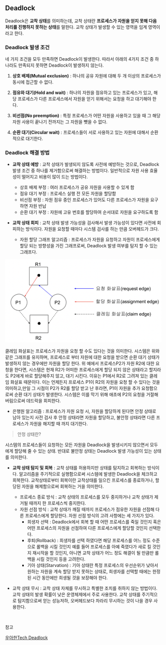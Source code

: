## Deadlock

Deadlock은 **교착 상태**를 의미하는데, 교착 상태란 **프로세스가 자원을 얻지 못해 다음 처리를 진행하지 못하는 상태**를 말한다. 교착 상태가 발생할 수 있는 영역을 임계 영역이라고 한다.

### Deadlock 발생 조건

네 가지 조건을 모두 만족하면 Deadlock이 발생한다. 따라서 아래의 4가지 조건 중 하나라도 만족되지 못하면 Deadlock이 발생하지 않는다.

1. **상호 배제(Mutual exclusion)** : 하나의 공유 자원에 대해 두 개 이상의 프로세스가 동시에 접근할 수 없다.

2. **점유와 대기(Hold and wait)** : 하나의 자원을 점유하고 있는 프로세스가 있고, 해당 프로세스가 다른 프로세스에서 자원을 얻기 위해서는 요청을 하고 대기해야 한다.

3. **비선점(No preemption)** : 특정 프로세스가 어떤 자원을 사용하고 있을 때 그 해당 자원 사용이 끝나기 전까지는 그 자원을 뺏을 수 없다.

4. **순환 대기(Circular wait)** : 프로세스들이 서로 사용하고 있는 자원에 대해서 순환적으로 대기한다.

### Deadlock 해결 방법

- **교착 상태 예방** : 교착 상태가 발생되지 않도록 사전에 예방하는 것으로, Deadlock 발생 조건 중 하나를 제거함으로써 해결하는 방법이다. 일반적으로 자원 사용 효율성이 떨어지고 비용이 많이 드는 방법이다.
  - 상호 배제 부정 : 여러 프로세스가 공유 자원을 사용할 수 있게 함
  - 점유 대기 부정 : 프로세스 실행 전 모든 자원을 할당함
  - 비선점 부정 : 자원 점유 중인 프로세스가 있어도 다른 프로세스가 자원을 요구하면 자원 반납
  - 순환 대기 부정 : 자원에 고유 번호를 할당하여 순서대로 자원을 요구하도록 함

- **교착 상태 회피** : 교착 상태 발생 가능성을 검사해서 발생 가능성이 있다면 사전에 회피하는 방식이다. 자원을 요청할 때마다 시스템 검사를 하는 만큼 오버헤드가 크다. 
  - 자원 할당 그래프 알고리즘 : 프로세스가 자원을 요청하고 자원이 프로세스에게 할당 되는 방향성을 가진 그래프로써, Deadlock 발생 여부를 탐지 할 수 있는 그래프다.
 
![img](https://github.com/dilmah0203/TIL/blob/main/Image/Resource_Allocation%20Graph%20Algorithm.png)

클레임 화살표는 프로세스가 자원을 요청 할 수도 있다는 것을 의미한다. 시스템은 위와 같은 그래프를 유지하며, 프로세스로 부터 자원에 대한 요청을 받으면 순환 대기 상태가 발생하지 않는 경우에만 자원을 할당 한다. 위 예에서 프로세스P2가 자원 R2에 대한 요청을 한다면, 시스템은 현재 R2가 어떠한 프로세스에게 할당 되지 않은 상태라고 할지라도 P2에게 바로 할당해주지 않고, 대기 시킨다. 이유는 P1에서 R2로 그려져 있는 클레임 화살표 때문이다. 이는 언제든지 프로세스 P1이 R2의 자원을 요청 할 수 있다는 것을 의미하고,만일 그 시점이 P2가 R2를 할당 받고 난 후라면, P1이 자원을 추가 요청함으로써 순환 대기 상태가 발생한다. 시스템은 이를 막기 위해 애초에 P2의 요청을 거절해 버림으로써 데드락을 회피한다.

  - 은행원 알고리즘 : 프로세스가 자원 요청 시, 자원을 할당하게 된다면 안정 상태로 남아 있는지 사전 검사 후 안정 상태라면 자원을 할당하고, 불안정 상태라면 다른 프로세스가 자원을 해지할 때 까지 대기한다.
 
> 안정 상태란?

시스템의 프로세스들이 요청하는 모든 자원을 Deadlock을 발생시키지 않으면서 모두에게 할당해 줄 수 있는 상태. 반대로 불안정 상태는 Deadlock 발생 가능성이 있는 상태를 의미한다.

- **교착 상태 탐지 및 회복** : 교착 상태를 허용하지만 상태를 탐지하고 회복하는 방식이다. 알고리즘을 주기적으로 실행함으로써 시스템에 발생한 Deadlock을 체크하고 회복한다. 교착상태로부터 회복이란 교착상태를 일으킨 프로세스를 종료하거나, 할당된 자원을 해제함으로써 회복하는 거을 의미한다.
  - 프로세스 종료 방식 : 교착 상태의 프로세스를 모두 중지하거나 교착 상태가 제거될 때까지 한 프로세스씩 중지한다.
  - 자원 선점 방식 : 교착 상태가 깨질 때까지 프로세스가 점유한 자원을 선점해 다른 프로세스에게 할당한다. 자원 선점 방식의 고려 사항에는 세 가지가 있다.
    - 희생자 선택 : Deadlock에서 회복 할 때 어떤 프로세스를 죽일 것인지 혹은 어떤 프로세스의 자원을 선점하여 다른 프로세스에게 할당할 것인지 선택한다.
    - 후퇴(Rollback) : 희생자를 선택 하였다면 해당 프로세스를 어느 정도 수준으로 롤백을 시킬 것인지 예를 들어 프로세스를 아예 죽였다가 새로 킬 것인지 재시작을 할 것인지, 아니면 교착 상태가 어느 정도 해결이 될 만큼만 롤백을 시킬 것인지 등을 고려한다.
    - 기아 상태(Starvation) : 기아 상태란 특정 프로세스의 우선순위가 낮아서 원하는 자원을 계속 할당 받지 못하는 상태로, 희생자를 선택할 때에는 한정된 시간 동안에만 희생될 것을 보장해야 한다.

- 교착 상태 무시 : 교착 상태 자체를 무시하고 특별한 조치를 취하지 않는 방법이다. 교착 상태의 발생 확률이 낮은 운영체제에서 주로 사용한다. 교착 상태를 주기적으로 탐지함으로써 얻는 성능저하, 오버헤드보다 차라리 무시하는 것이 나을 경우 사용한다.

<br>

참고

[우아한Tech Deadlock](https://www.youtube.com/watch?v=Ry_gB34cvwc)
